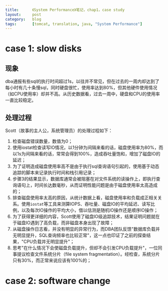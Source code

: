 ```yaml
---
title:      《System Performance》笔记，chap1，case study
layout:     post
category:   blog
tags:       [tomcat, translation, java, "System Performance"]
---
```



# case 1: slow disks

## 现象

dba通报有些sql的执行时间超过1s，以往并不常见，但在过去的一周内却达到了每小时有几十条慢sql，同时硬盘很忙，使用率达到80%，但其他硬件使用情况（如CPU使用率）却并不高。从历史数据看，过去一周中，硬盘和CPU的使用率一直比较稳定。

## 处理过程

Scott（故事的主人公，系统管理员）的处理过程如下：

1. 检查磁盘错误数量，数值为0；
2. 使用iostat检查读写IO情况，以1分钟为间隔来看的话，磁盘使用率为80%，而以1s为间隔来看的话，常常会得到100%，造成吞吐量饱和，增加了磁盘IO的延迟；
3. 为了证明造成磁盘使用率高不是由于执行sql查询语句引起的，使用基于动态追踪的脚本来记录执行时间和栈引用记录；
4. 步骤3的结果显示，数据库通常会被阻塞在对文件系统的读操作上，即执行查询语句上，时间长达数毫秒，从而证明性能问题是由于磁盘使用率太高造成的；
5. 排查磁盘使用率太高的原因，从统计数据上看，磁盘使用率和负载成正相关关系。使用`iostat`等工具来测算IOPS、吞吐量、磁盘IO的平均延迟、读写比例，以及每次IO操作的平均大小，借以估测是随机IO操作还是顺序IO操作；
6. 为了获得更详细的内容，Scott使用了磁盘IO级追踪技术，结果证明问题就在于磁盘IO遇到了高负载，而非磁盘本身出现了故障；
7. 从磁盘操作日志看，并没有明显的异常行为，而DBA团队反馈"数据库负载并无明显提升，SQL查询频率也比较正常"，这一点也印证了之前的探查结果，"CPU负载并无明显提升"；
8. 思考"在什么情况下会使磁盘负载提升，但却不会引发CPU负载提升"，一位同事提议检查文件系统分片（file system fragmentation）。经检查，系统分片只有30%，而正常来说应该有100%的；


# case 2: software change